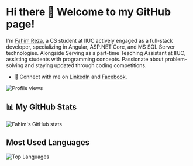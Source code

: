   # Hi there 👋 Welcome to my GitHub page!

I'm [Fahim Reza](https://github.com/fahimreza71), a CS student at IIUC actively engaged as a full-stack developer, specializing in Angular, ASP.NET Core, and MS SQL Server technologies. Alongside Serving as a part-time Teaching Assistant at IIUC, assisting students with programming concepts. Passionate about problem-solving and staying updated through coding competitions. 

<!--
- 🔭 Check out my projects on [System Design](#), [Full-Stack Projects](#), and [Leetcode Solutions](#).
- 🌱 Subscribe to my [Tech Newsletter](#) for insights and guides.
- 📹 Follow my [YouTube Channel](#) for more tutorials and tips. -->
- 📧 Connect with me on [LinkedIn](https://www.linkedin.com/in/fahimreza71) and [Facebook](https://www.facebook.com/fahimreza51).

![Profile views](https://komarev.com/ghpvc/?username=fahimreza71&color=brightgreen)

## 📊 My GitHub Stats
![Fahim's GitHub stats](https://github-readme-stats.vercel.app/api?username=fahimreza71&show_icons=true&theme=radical)

## Most Used Languages
![Top Languages](https://github-readme-stats.vercel.app/api/top-langs/?username=fahimreza71&layout=compact&theme=radical)


<!--
**fahimreza71/fahimreza71** is a ✨ _special_ ✨ repository because its `README.md` (this file) appears on your GitHub profile.

Here are some ideas to get you started:

- 🔭 I’m currently working on ...
- 🌱 I’m currently learning ...
- 👯 I’m looking to collaborate on ...
- 🤔 I’m looking for help with ...
- 💬 Ask me about ...
- 📫 How to reach me: ...
- 😄 Pronouns: ...
- ⚡ Fun fact: ...
-->
